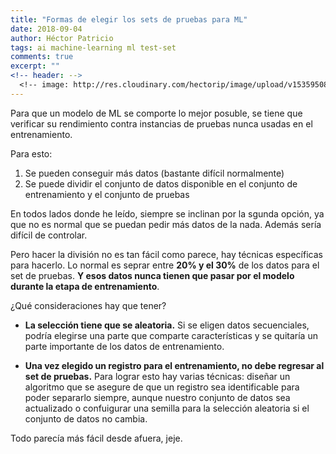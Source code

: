 ```yaml
---
title: "Formas de elegir los sets de pruebas para ML"
date: 2018-09-04
author: Héctor Patricio
tags: ai machine-learning ml test-set
comments: true
excerpt: ""
<!-- header: -->
  <!-- image: http://res.cloudinary.com/hectorip/image/upload/v1535950811/residual_sixste.png -->
---
```


Para que un modelo de ML se comporte lo mejor posuble, se tiene que verificar su rendimiento
contra instancias de pruebas nunca usadas en el entrenamiento.

Para esto:
1. Se pueden conseguir más datos (bastante difícil normalmente)
2. Se puede dividir el conjunto de datos disponible en el conjunto de entrenamiento y el conjunto de pruebas

En todos lados donde he leído, siempre se inclinan por la sgunda opción, ya que no es normal que se
puedan pedir más datos de la nada. Además sería difícil de controlar.

Pero hacer la división no es tan fácil como parece, hay técnicas específicas para hacerlo. Lo normal es seprar entre **20% y el 30%** de los datos para el set de pruebas. **Y esos datos nunca tienen que pasar
por el modelo durante la etapa de entrenamiento**. 

¿Qué consideraciones hay que tener?

- **La selección tiene que se aleatoria.** Si se eligen datos secuenciales, podría elegirse una parte que
comparte características y se quitaría un parte importante de los datos de entrenamiento.

- **Una vez elegido un registro para el entrenamiento, no debe regresar al set de pruebas.** Para lograr
esto hay varias técnicas: diseñar un algoritmo que se asegure de que un registro sea identificable
para poder separarlo siempre, aunque nuestro conjunto de datos sea actualizado o confuigurar una semilla
para la selección aleatoria si el conjunto de datos no cambia.

Todo parecía más fácil desde afuera, jeje.